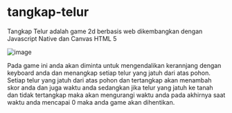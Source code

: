 # tangkap-telur
Tangkap Telur adalah game 2d berbasis web dikembangkan dengan Javascript Native dan Canvas HTML 5  

![image](https://user-images.githubusercontent.com/76118762/156884410-1f5a51a0-063b-4eca-8fd0-ec399744e2bf.png)


Pada game ini anda akan diminta untuk mengendalikan kerannjang dengan keyboard anda dan menangkap setiap telur yang jatuh dari atas pohon.
Setiap telur yang jatuh dari atas pohon dan tertangkap akan menambah skor anda dan juga waktu anda sedangkan jika telur yang jatuh ke tanah dan tidak tertangkap maka akan mengurangi waktu anda pada akhirnya saat waktu anda mencapai 0 maka anda game akan dihentikan. 

